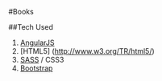 #Books

##Tech Used
1. [AngularJS](https://angularjs.org/)
2. [HTML5] (http://www.w3.org/TR/html5/)
3. [SASS](http://sass-lang.com/) / CSS3
4. [Bootstrap](http://getbootstrap.com/)